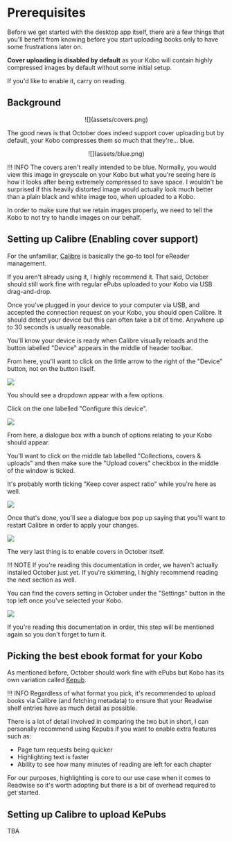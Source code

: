 # Prerequisites

Before we get started with the desktop app itself, there are a few things that you'll benefit from knowing before you start uploading books only to have some frustrations later on.

**Cover uploading is disabled by default** as your Kobo will contain highly compressed images by default without some initial setup.

If you'd like to enable it, carry on reading.

## Background

<center>
![](assets/covers.png)
</center>

The good news is that October does indeed support cover uploading but by default, your Kobo compresses them so much that they're... blue.

<center>
![](assets/blue.png)
</center>


!!! INFO
    The covers aren't really intended to be blue. Normally, you would view this image in greyscale on your Kobo but what you're seeing here is how it looks after being extremely compressed to save space. I wouldn't be surprised if this heavily distorted image would actually look much better than a plain black and white image too, when uploaded to a Kobo.

In order to make sure that we retain images properly, we need to tell the Kobo to not try to handle images on our behalf.

## Setting up Calibre (Enabling cover support)

For the unfamiliar, [Calibre](https://calibre-ebook.com/) is basically the go-to tool for eReader management.

If you aren't already using it, I highly recommend it. That said, October should still work fine with regular ePubs uploaded to your Kobo via USB drag-and-drop.

Once you've plugged in your device to your computer via USB, and accepted the connection request on your Kobo, you should open Calibre. It should detect your device but this can often take a bit of time. Anywhere up to 30 seconds is usually reasonable.

You'll know your device is ready when Calibre visually reloads and the button labelled "Device" appears in the middle of header toolbar.

From here, you'll want to click on the little arrow to the right of the "Device" button, not on the button itself.

![](./assets/calibre_device.png)

You should see a dropdown appear with a few options.

Click on the one labelled "Configure this device".

![](./assets/calibre_configure.png)

From here, a dialogue box with a bunch of options relating to your Kobo should appear.

You'll want to click on the middle tab labelled "Collections, covers & uploads" and then make sure the "Upload covers" checkbox in the middle of the window is ticked.

It's probably worth ticking "Keep cover aspect ratio" while you're here as well.

![](./assets/calibre_covers.png)

Once that's done, you'll see a dialogue box pop up saying that you'll want to restart Calibre in order to apply your changes.

![](./assets/calibre_restart.png)

The very last thing is to enable covers in October itself.

!!! NOTE
    If you're reading this documentation in order, we haven't actually installed October just yet. If you're skimming, I highly recommend reading the next section as well.

You can find the covers setting in October under the "Settings" button in the top left once you've selected your Kobo.

![](./assets/october_covers.png)

If you're reading this documentation in order, this step will be mentioned again so you don't forget to turn it.

## Picking the best ebook format for your Kobo

As mentioned before, October should work fine with ePubs but Kobo has its own variation called [Kepub](https://wiki.mobileread.com/wiki/Kepub).

!!! INFO
    Regardless of what format you pick, it's recommended to upload books via Calibre (and fetching metadata) to ensure that your Readwise shelf entries have as much detail as possible.

There is a lot of detail involved in comparing the two but in short, I can personally recommend using Kepubs if you want to enable extra features such as:

* Page turn requests being quicker
* Highlighting text is faster
* Ability to see how many minutes of reading are left for each chapter

For our purposes, highlighting is core to our use case when it comes to Readwise so it's worth adopting but there is a bit of overhead required to get started.

## Setting up Calibre to upload KePubs

TBA